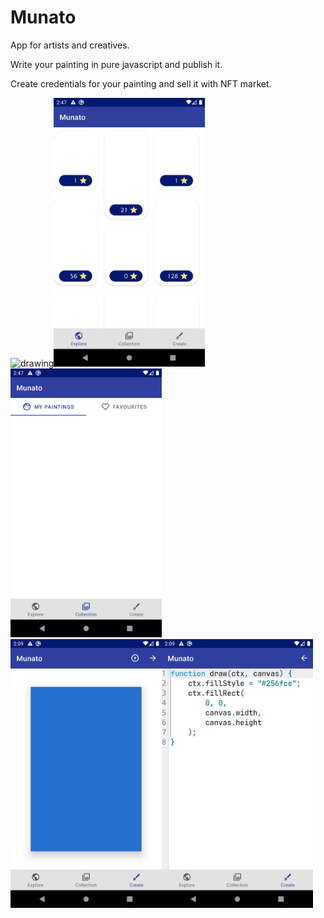 # Munato

App for artists and creatives.

Write your painting in pure javascript and publish it.

Create credentials for your painting and sell it with NFT market.

<img src="app/src/main/assets/screens/device-2021-07-14-024643.png" alt="drawing" height="430"/><img src="app/src/main/assets/screens/device-2021-07-14-024725.png" alt="drawing" height="430"/><img src="app/src/main/assets/screens/device-2021-07-14-024738.png" alt="drawing" height="430"/>  
<img src="app/src/main/assets/screens/device-2021-07-15-020922.png" alt="drawing" height="430"/><img src="app/src/main/assets/screens/device-2021-07-15-020931.png" alt="drawing" height="430"/>